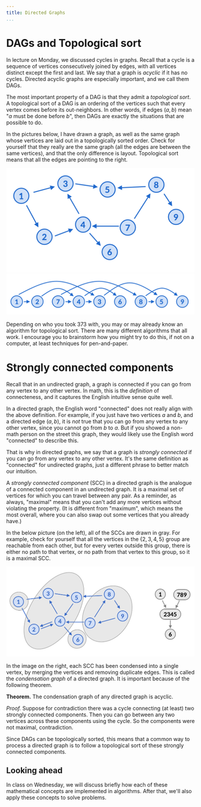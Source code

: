 ```yaml
---
title: Directed Graphs
...
```


# DAGs and Topological sort

In lecture on Monday, we discussed cycles in graphs. Recall that a cycle is a sequence of vertices consecutively joined by edges, with all vertices distinct except the first and last. We say that a graph is *acyclic* if it has no cycles. Directed acyclic graphs are especially important, and we call them DAGs. 

The most important property of a DAG is that they admit a *topological sort*. A topological sort of a DAG is an ordering of the vertices such that every vertex comes before its out-neighbors. In other words, if edges $(a, b)$ mean "$a$ must be done before $b$", then DAGs are exactly the situations that are possible to do.

In the pictures below, I have drawn a graph, as well as the same graph whose vertices are laid out in a topologically sorted order. Check for yourself that they really are the same graph (all the edges are between the same vertices), and that the only difference is layout. Topological sort means that all the edges are pointing to the right.

![A directed graph with no cycles](./tps-1.png)
![A topological sort of the graph](./tps-2.png)

Depending on who you took 373 with, you may or may already know an algorithm for topological sort. There are many different algorithms that all work. I encourage you to brainstorm how you might try to do this, if not on a computer, at least techniques for pen-and-paper. 

# Strongly connected components

Recall that in an undirected graph, a graph is connected if you can go from any vertex to any other vertex. In math, this is the *definition* of connecteness, and it captures the English intuitive sense quite well.

In a directed graph, the English word "connected" does not really align with the above definition. For example, if you just have two vertices $a$ and $b$, and a directed edge $(a, b)$, it is *not* true that you can go from any vertex to any other vertex, since you cannot go from $b$ to $a$. But if you showed a non-math person on the street this graph, they would likely use the English word "connected" to describe this.

That is why in directed graphs, we say that a graph is *strongly connected* if you can go from any vertex to any other vertex. It's the same definition as "connected" for undirected graphs, just a different phrase to better match our intuition. 

A *strongly connected component* (SCC) in a directed graph is the analogue of a connected component in an undirected graph. It is a maximal set of vertices for which you can travel between any pair. As a reminder, as always, "maximal" means that you can't add any more vertices without violating the property. (It is different from "maximum", which means the most overall, where you can also swap out some vertices that you already have.)

In the below picture (on the left), all of the SCCs are drawn in gray. For example, check for yourself that all the vertices in the $\{2, 3, 4, 5\}$ group are reachable from each other, but for every vertex outside this group, there is either no path to that vertex, or no path from that vertex to this group, so it is a maximal SCC.

![Example of strongly connected components](./scc.png)

In the image on the right, each SCC has been condensed into a single vertex, by merging the vertices and removing duplicate edges. This is called the *condensation graph* of a directed graph. It is important because of the following theorem.

**Theorem.** The condensation graph of any directed graph is acyclic.

*Proof.* Suppose for contradiction there was a cycle connecting (at least) two strongly connected components. Then you can go between any two vertices across these components using the cycle. So the components were not maximal, contradiction.

Since DAGs can be topologically sorted, this means that a common way to process a directed graph is to follow a topological sort of these strongly connected components.

## Looking ahead

In class on Wednesday, we will discuss briefly how each of these mathematical concepts are implemented in algorithms. After that, we'll also apply these concepts to solve problems.